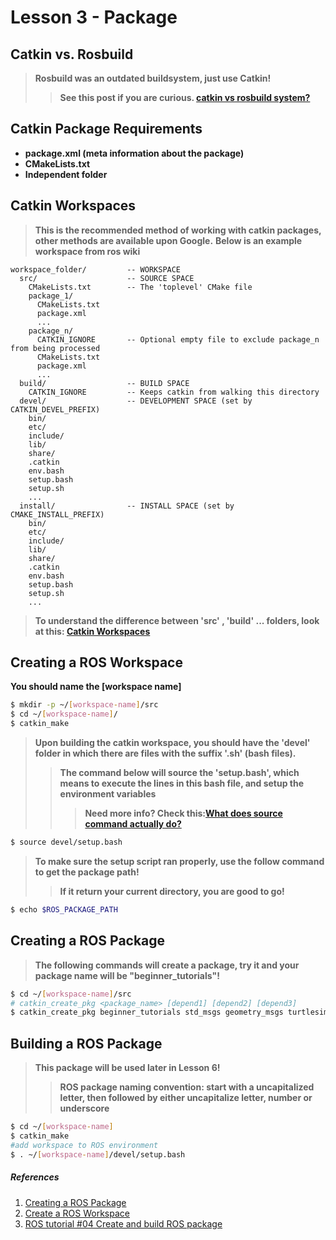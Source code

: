 # Lesson 3 - Package

## Catkin vs. Rosbuild
>**Rosbuild was an outdated buildsystem, just use Catkin!**
>>**See this post if you are curious. [catkin vs rosbuild system?](https://answers.ros.org/question/125901/catkin-vs-rosbuild-system/)** 


## Catkin Package Requirements
- **package.xml (meta information about the package)**
- **CMakeLists.txt**
- **Independent folder**

## Catkin Workspaces
>**This is the recommended method of working with catkin packages, other methods are available upon Google.**
**Below is an example workspace from ros wiki**

```
workspace_folder/         -- WORKSPACE
  src/                    -- SOURCE SPACE
    CMakeLists.txt        -- The 'toplevel' CMake file
    package_1/
      CMakeLists.txt
      package.xml
      ...
    package_n/
      CATKIN_IGNORE       -- Optional empty file to exclude package_n from being processed
      CMakeLists.txt
      package.xml
      ...
  build/                  -- BUILD SPACE
    CATKIN_IGNORE         -- Keeps catkin from walking this directory
  devel/                  -- DEVELOPMENT SPACE (set by CATKIN_DEVEL_PREFIX)
    bin/
    etc/
    include/
    lib/
    share/
    .catkin
    env.bash
    setup.bash
    setup.sh
    ...
  install/                -- INSTALL SPACE (set by CMAKE_INSTALL_PREFIX)
    bin/
    etc/
    include/
    lib/
    share/
    .catkin             
    env.bash
    setup.bash
    setup.sh
    ...
```
>**To understand the difference between 'src' , 'build' ... folders, look at this: [Catkin Workspaces](https://wiki.ros.org/catkin/workspaces)**

## Creating a ROS Workspace
**You should name the [workspace name]**
```bash
$ mkdir -p ~/[workspace-name]/src 
$ cd ~/[workspace-name]/
$ catkin_make
```

> **Upon building the catkin workspace, you should have the 'devel' folder in which there are files with the suffix '.sh' (bash files).**
>> **The command below will source the 'setup.bash', which means to execute the lines in this bash file, and setup the environment variables**
>>>**Need more info? Check this:[What does source command actually do?](https://answers.ros.org/question/188309/what-does-source-command-actually-do/)** 
```bash
$ source devel/setup.bash
```
>**To make sure the setup script ran properly, use the follow command to get the package path!**
>>**If it return your current directory, you are good to go!**
```bash
$ echo $ROS_PACKAGE_PATH
```

## Creating a ROS Package
>**The following commands will create a package, try it and your package name will be "beginner_tutorials"!**
```bash
$ cd ~/[workspace-name]/src
# catkin_create_pkg <package_name> [depend1] [depend2] [depend3]
$ catkin_create_pkg beginner_tutorials std_msgs geometry_msgs turtlesim rospy roscpp
```
## Building a ROS Package
>**This package will be used later in Lesson 6!**
>>**ROS package naming convention: start with a uncapitalized letter, then followed by either uncapitalize letter, number or underscore** 
```bash
$ cd ~/[workspace-name]
$ catkin_make
#add workspace to ROS environment
$ . ~/[workspace-name]/devel/setup.bash
```


##### *References*
1. [Creating a ROS Package](http://wiki.ros.org/ROS/Tutorials/CreatingPackage)
2. [Create a ROS Workspace](http://wiki.ros.org/ROS/Tutorials/InstallingandConfiguringROSEnvironment)
3. [ROS tutorial #04 Create and build ROS package](https://www.youtube.com/watch?v=4j_jsqdqLoM&list=PLk51HrKSBQ8-jTgD0qgRp1vmQeVSJ5SQC&index=4&ab_channel=ShawnChen)